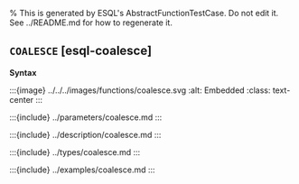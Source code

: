 % This is generated by ESQL's AbstractFunctionTestCase. Do not edit it. See ../README.md for how to regenerate it.

## `COALESCE` [esql-coalesce]

**Syntax**

:::{image} ../../../images/functions/coalesce.svg
:alt: Embedded
:class: text-center
:::


:::{include} ../parameters/coalesce.md
:::

:::{include} ../description/coalesce.md
:::

:::{include} ../types/coalesce.md
:::

:::{include} ../examples/coalesce.md
:::
